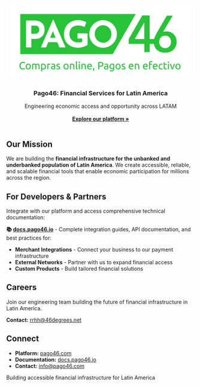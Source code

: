 <p align="center">
  <a href="https://pago46.com/">
    <img src="assets/img/logo.png" alt="Logo" height="200">
  </a>

<h3 align="center">Pago46: Financial Services for Latin America</h3>

<p align="center">
    Engineering economic access and opportunity across LATAM
    <br />
    <br />
    <a href="https://pago46.com/"><strong>Explore our platform »</strong></a>
    <br />
    <br />
  </p>
</p>

## Our Mission

We are building the **financial infrastructure for the unbanked and underbanked
population of Latin America**. We create accessible, reliable, and scalable
financial tools that enable economic participation for millions across the
region.

## For Developers & Partners

Integrate with our platform and access comprehensive technical documentation:

**📚 [docs.pago46.io](https://docs.pago46.io)** - Complete integration guides,
API documentation, and best practices for:

- **Merchant Integrations** - Connect your business to our payment
  infrastructure
- **External Networks** - Partner with us to expand financial access
- **Custom Products** - Build tailored financial solutions

## Careers

Join our engineering team building the future of financial infrastructure in
Latin America.

**Contact:** [rrhh@46degrees.net](mailto:rrhh@46degrees.net)

## Connect

- **Platform:** [pago46.com](https://pago46.com/)
- **Documentation:** [docs.pago46.io](https://docs.pago46.io)
- **Contact:** [info@pago46.com](mailto:info@pago46.com)

Building accessible financial infrastructure for Latin America
